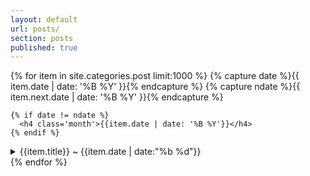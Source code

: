 ```yaml
---
layout: default
url: posts/
section: posts
published: true
---
```


<div class='listing col6 pad4h margin3'>
  {% for item in site.categories.post limit:1000 %}
    {% capture date %}{{ item.date | date: '%B %Y' }}{% endcapture %}
    {% capture ndate %}{{ item.next.date | date: '%B %Y' }}{% endcapture %}

    {% if date != ndate %}
      <h4 class='month'>{{item.date | date: '%B %Y'}}</h4>
    {% endif %}
  <details class='splash'>
    <summary>
        {{item.title}} 
        <span class='date'>
          &#126; {{item.date | date:"%b %d"}}
        </span>
    </summary>
    {{ item.content.excerpt }}
  </details>
  {% endfor %}
</div>
